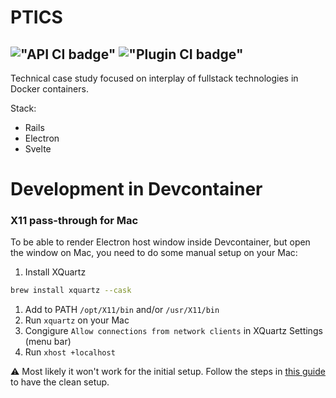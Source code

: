 # PTICS
!["API CI badge"](https://github.com/mr-mig/ptics/actions/workflows/api-ci.yml/badge.svg)
!["Plugin CI badge"](https://github.com/mr-mig/ptics/actions/workflows/plugin-ci.yml/badge.svg)
---

Technical case study focused on interplay of fullstack technologies in Docker containers.

Stack:

- Rails
- Electron
- Svelte

# Development in Devcontainer

### X11 pass-through for Mac

To be able to render Electron host window inside Devcontainer, but open the window on Mac, you need to do some manual setup on your Mac:

1. Install XQuartz
  ```bash
  brew install xquartz --cask
  ```

1. Add to PATH `/opt/X11/bin` and/or `/usr/X11/bin`
1. Run `xquartz` on your Mac 
1. Congigure  `Allow connections from network clients` in XQuartz Settings (menu bar)
1. Run `xhost +localhost`

⚠️ Most likely it won't work for the initial setup. Follow the steps in [this guide](https://gist.github.com/sorny/969fe55d85c9b0035b0109a31cbcb088) to have the clean setup.
